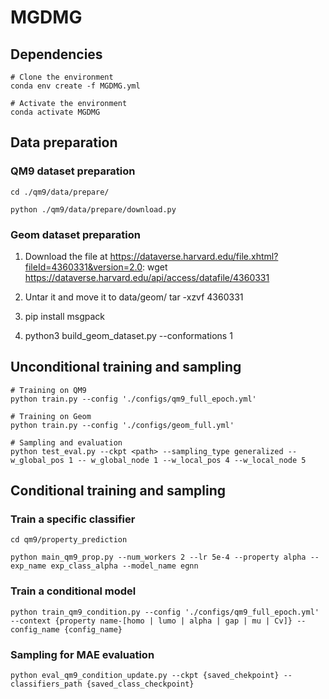 # MGDMG
## Dependencies
```
# Clone the environment
conda env create -f MGDMG.yml

# Activate the environment
conda activate MGDMG
```
## Data preparation
### QM9 dataset preparation
```
cd ./qm9/data/prepare/

python ./qm9/data/prepare/download.py
```
### Geom dataset preparation
1. Download the file at https://dataverse.harvard.edu/file.xhtml?fileId=4360331&version=2.0: wget https://dataverse.harvard.edu/api/access/datafile/4360331

2. Untar it and move it to data/geom/ tar -xzvf 4360331

3. pip install msgpack

4. python3 build_geom_dataset.py --conformations 1
## Unconditional training and sampling
```
# Training on QM9
python train.py --config './configs/qm9_full_epoch.yml'

# Training on Geom
python train.py --config './configs/geom_full.yml'

# Sampling and evaluation
python test_eval.py --ckpt <path> --sampling_type generalized --w_global_pos 1 -- w_global_node 1 --w_local_pos 4 --w_local_node 5
```
## Conditional training and sampling
### Train a specific classifier
```
cd qm9/property_prediction

python main_qm9_prop.py --num_workers 2 --lr 5e-4 --property alpha --exp_name exp_class_alpha --model_name egnn
```
### Train a conditional model
```
python train_qm9_condition.py --config './configs/qm9_full_epoch.yml' --context {property name-[homo | lumo | alpha | gap | mu | Cv]} --config_name {config_name}
```
### Sampling for MAE evaluation
```
python eval_qm9_condition_update.py --ckpt {saved_chekpoint} --classifiers_path {saved_class_checkpoint}
```
